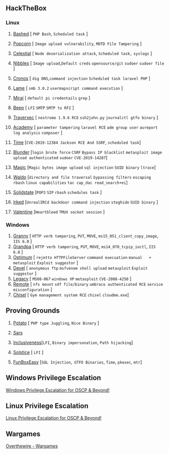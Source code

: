 
## HackTheBox

### Linux

1. [Bashed](./HTB/bashed/bashed.md) [ `PHP Bash`, `Scheduled task` ]
2. [Popcorn](./HTB/popcorn/popcorn.md) [ `Image upload vulnerability`, `MOTD File Tampering` ]
3. [Celestial](./HTB/celestial/celestial.md) [ `Node deserialization attack`, `Scheduled task,` `syslogs` ]
4. [Nibbles](./HTB/nibbles/HTB-nibbles.md) [ `Image upload`,`Default creds` `opensource/git` `sudoer`  `sudoer file` ] 
5. [Cronos](./HTB/cronos/cronos.md) [ `dig DNS`,`command injection` `Scheduled task laravel PHP` ]
6. [Lame](./HTB/lame/lame.md) [ `smb 3.0.2` `usermapscript command execution` ]
7. [Mirai](./HTB/mirai/mirai.md) [ `default pi credentails` `grep` ]
8. [Beep](./HTB/beep/beep.md) [ `LFI`  `SMTP`  `SMTP to RFI` ]
9. [Traverxec](./HTB/traverxec/traverxec.md) [ `nostromo 1.9.6 RCE` `ssh2john.py`  `journalctl gtfo binary`   ]
10. [Academy](./HTB/academy/academy.md) [ `parameter tampering`  `laravel RCE` `adm group user` `aureport` `log analysis` `composer` ]
11. [Time](./HTB/timer/timer.md)  [`CVE-2019-12384 Jackson RCE And SSRF`, `scheduled task`]
12. [Blunder](./HTB/blunder/blunder.md) [`login brute force` `CSRF` `Bypass IP blacklist` `metasploit image upload authenticated` `sudoer` `CVE-2019-14287`]
13. [Magic](./HTB/magic/magic.md)  [`Magic bytes image upload` `sql injection` `SUID binary` `ltrace`]
14. [Waldo](./HTB/waldo/waldo.md)  [`directory and file traversal` `bypassing filters` `escaping rbash` `linux capabilities` `tac cap_dac read_search+ei`]

14. [Solidstate](./HTB/solidstate/solidstate.md)  [`POP3` `SIP` `rbash` `schedules task` ]
15. [Irked](./HTB/irked/irked.md)  [`UnrealIRCd backdoor command injection` `steghide` `SUID binary` ]
16. [Valentine](./HTB/valentine/valentine.md)  [`Heartbleed` `TMUX socket session` ]



### Windows
1. [Granny](./HTB/granny/granny.md) [ `HTTP verb tampering`, `PUT`, `MOVE`, `ms15_051_client_copy_image`, `IIS 6.0` ]
2. [Grandpa](./HTB/grandpa/grandpa.md) [ `HTTP verb tampering`, `PUT`, `MOVE`, `ms14_070_tcpip_ioctl`, `IIS 6.0` ]
3. [Optimum](./HTB/optimum/optimum.md) [ `rejetto HTTPFileServer` `command execuation` `manual   +   metasploit`   `Exploit suggestor` ]
3. [Devel](./HTB/devel/devel.md) [ `anonymous ftp` `msfvenom shell upload` `metasploit`   `Exploit suggestor` ]
4. [Legacy](./HTB/legacy/legacy.md) [ `MS08-067` `windows XP` `metasploit`   `CVE-2008-4250` ]
5. [Remote](./HTB/remote/remote.md) [ `nfs mount` `sdf file/binary` `umbraco authenticated RCE`  `service misconfiguration` ]
5. [Chisel](./HTB/chisel/chisel.md) [ `Gym management system RCE` `chisel` `cloudme.exe`]




## Proving Grounds

1. [Potato](./Proving%20Grounds/play/potato/potato.md) [ `PHP type Juggling`, `Nice Binary` ]
2. [Sars](./Proving%20Grounds/play/sars/sars.md) 
2. [Inclusiveness](./Proving%20Grounds/play/inclusiveness/inclusiveness.md)[`LFI`, `Binary impersonation`, `Path hijacking`]
2. [Solstice](./Proving%20Grounds/play/solstice/solstice.md) [ `LFI` ]

5. [FunBoxEasy](./Proving%20Grounds/play/FunBoxEasy/funboxeasy.md) [`SQL Injection`,` GTFO Binaries`, `Time`, `pkexec`, `mtr`]






## Windows Privilege Escalation

[Windows Privilege Escalation for OSCP & Beyond!](./WIndows%20Privilege%20Escalation)

## Linux Privilege Escalation

[Linux Privilege Escalation for OSCP & Beyond!](./Linux%20Privilege%20Escalation)


## Wargames

[Overthewire - Wargames](./overthewire/README.md)
